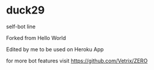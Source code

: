 # duck29
self-bot line

Forked from Hello World

Edited by me to be used on Heroku App

for more bot features visit https://github.com/Vetrix/ZERO
